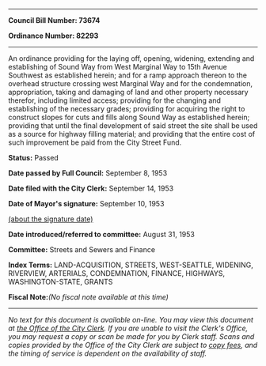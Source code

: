 

********

**Council Bill Number: 73674**
   
**Ordinance Number: 82293**
********

 An ordinance providing for the laying off, opening, widening, extending and establishing of Sound Way from West Marginal Way to 15th Avenue Southwest as established herein; and for a ramp approach thereon to the overhead structure crossing west Marginal Way and for the condemnation, appropriation, taking and damaging of land and other property necessary therefor, including limited access; providing for the changing and establishing of the necessary grades; providing for acquiring the right to construct slopes for cuts and fills along Sound Way as established herein; providing that until the final development of said street the site shall be used as a source for highway filling material; and providing that the entire cost of such improvement be paid from the City Street Fund.

**Status:** Passed
   
**Date passed by Full Council:** September 8, 1953
   
**Date filed with the City Clerk:** September 14, 1953
   
**Date of Mayor's signature:** September 10, 1953
   
[(about the signature date)](/~public/approvaldate.htm)
   
   
   
**Date introduced/referred to committee:** August 31, 1953
   
**Committee:** Streets and Sewers and Finance
   
   
**Index Terms:** LAND-ACQUISITION, STREETS, WEST-SEATTLE, WIDENING, RIVERVIEW, ARTERIALS, CONDEMNATION, FINANCE, HIGHWAYS, WASHINGTON-STATE, GRANTS

**Fiscal Note:**_(No fiscal note available at this time)_
********

_No text for this document is available on-line. You may view this document at [the Office of the City Clerk](http://www.seattle.gov/leg/clerk/contactUs.htm). If you are unable to visit the Clerk's Office, you may request a copy or scan be made for you by Clerk staff. Scans and copies provided by the Office of the City Clerk are subject to [copy fees](http://clerk.seattle.gov/~public/clerkfees.htm), and the timing of service is dependent on the availability of staff._

